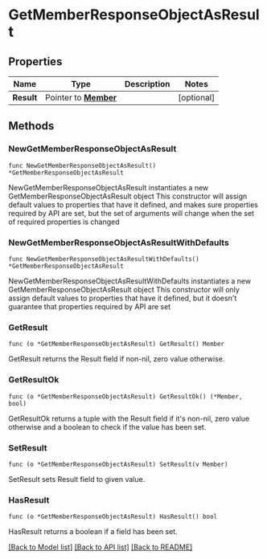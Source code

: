 # GetMemberResponseObjectAsResult

## Properties

Name | Type | Description | Notes
------------ | ------------- | ------------- | -------------
**Result** | Pointer to [**Member**](Member.md) |  | [optional] 

## Methods

### NewGetMemberResponseObjectAsResult

`func NewGetMemberResponseObjectAsResult() *GetMemberResponseObjectAsResult`

NewGetMemberResponseObjectAsResult instantiates a new GetMemberResponseObjectAsResult object
This constructor will assign default values to properties that have it defined,
and makes sure properties required by API are set, but the set of arguments
will change when the set of required properties is changed

### NewGetMemberResponseObjectAsResultWithDefaults

`func NewGetMemberResponseObjectAsResultWithDefaults() *GetMemberResponseObjectAsResult`

NewGetMemberResponseObjectAsResultWithDefaults instantiates a new GetMemberResponseObjectAsResult object
This constructor will only assign default values to properties that have it defined,
but it doesn't guarantee that properties required by API are set

### GetResult

`func (o *GetMemberResponseObjectAsResult) GetResult() Member`

GetResult returns the Result field if non-nil, zero value otherwise.

### GetResultOk

`func (o *GetMemberResponseObjectAsResult) GetResultOk() (*Member, bool)`

GetResultOk returns a tuple with the Result field if it's non-nil, zero value otherwise
and a boolean to check if the value has been set.

### SetResult

`func (o *GetMemberResponseObjectAsResult) SetResult(v Member)`

SetResult sets Result field to given value.

### HasResult

`func (o *GetMemberResponseObjectAsResult) HasResult() bool`

HasResult returns a boolean if a field has been set.


[[Back to Model list]](../README.md#documentation-for-models) [[Back to API list]](../README.md#documentation-for-api-endpoints) [[Back to README]](../README.md)


